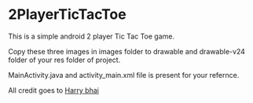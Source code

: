 # 2PlayerTicTacToe
This is a simple android 2 player Tic Tac Toe game. 

Copy these three images in images folder to drawable and drawable-v24 folder of your res folder of project.

MainActivity.java and activity_main.xml file is present for your refernce.

All credit goes to [Harry bhai](http://https://www.youtube.com/@CodeWithHarry "Harry bhai")
